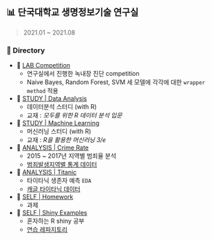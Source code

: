 ## 📊 단국대학교 생명정보기술 연구실
> 2021.01 ~ 2021.08

### 📂 Directory
- 📌 [LAB Competition](https://github.com/sangm1n/BITLab/tree/master/LAB-competition)
    - 연구실에서 진행한 녹내장 진단 competition
    - Naive Bayes, Random Forest, SVM 세 모델에 각각에 대한 `wrapper method` 적용
- 📌 [STUDY | Data Analysis](https://github.com/sangm1n/BITLab/tree/master/study_data-analysis)
    - 데이터분석 스터디 (with R)
    - 교재 : *모두를 위한 R 데이터 분석 입문*
- 📌 [STUDY | Machine Learning](https://github.com/sangm1n/BITLab/tree/master/study_machine-learning)
    - 머신러닝 스터디 (with R)
    - 교재 : *R을 활용한 머신러닝 3/e*
- 📌 [ANALYSIS | Crime Rate](https://github.com/sangm1n/BITLab/tree/master/crime-rate-analysis)
    - 2015 ~ 2017년 지역별 범죄율 분석
    - [범죄발생지역별 통계 데이터](https://www.data.go.kr/dataset/3074462/fileData.do)
- 📌 [ANALYSIS | Titanic](https://github.com/sangm1n/BITLab/tree/master/titanic-analysis)
    - 타이타닉 생존자 예측 `EDA`
    - [캐글 타이타닉 데이터](https://www.kaggle.com/c/titanic/)
- 📌 [SELF | Homework](https://github.com/sangm1n/BITLab/tree/master/homework)
    - 과제
- 📌 [SELF | Shiny Examples](https://github.com/sangm1n/BITLab/tree/master/shiny-examples)
    - 혼자하는 R shiny 공부
    - [연습 레파지토리](https://github.com/sangm1n/shiny-guide)
